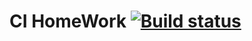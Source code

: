 # CI HomeWork [![Build status](https://ci.appveyor.com/api/projects/status/81h8sk18on15msx6?svg=true)](https://ci.appveyor.com/project/IlyaaIvanovv/gradlehw2)